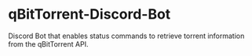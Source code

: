 # qBitTorrent-Discord-Bot
Discord Bot that enables status commands to retrieve torrent information from the qBitTorrent API. 
